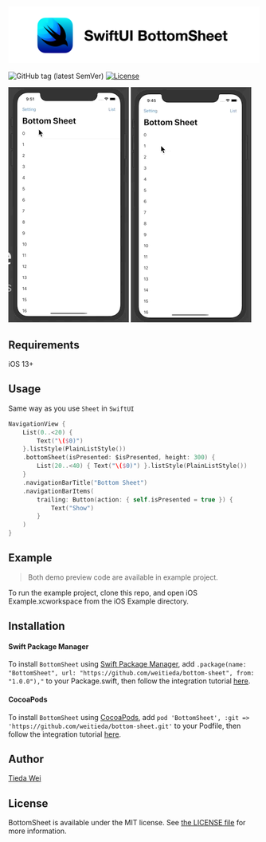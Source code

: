 ![SwiftUI BottomSheet](Asset/logo.png)

![GitHub tag (latest SemVer)](https://img.shields.io/github/v/tag/weitieda/BottomSheet)
[![License](https://img.shields.io/github/license/weitieda/BottomSheet)](LICENSE)

![preview](Asset/demo1.gif)
![preview](Asset/demo2.gif)

## Requirements

iOS 13+

## Usage

Same way as you use `Sheet` in `SwiftUI`

```swift
NavigationView {
    List(0..<20) {
        Text("\($0)")
    }.listStyle(PlainListStyle())
    .bottomSheet(isPresented: $isPresented, height: 300) {
        List(20..<40) { Text("\($0)") }.listStyle(PlainListStyle())
    }
    .navigationBarTitle("Bottom Sheet")
    .navigationBarItems(
        trailing: Button(action: { self.isPresented = true }) {
            Text("Show")
        }
    )
}
```

## Example

> Both demo preview code are available in example project.

To run the example project, clone this repo, and open iOS Example.xcworkspace from the iOS Example directory.

## Installation
#### Swift Package Manager
To install `BottomSheet` using [Swift Package Manager](https://swift.org/package-manager/), add
`.package(name: "BottomSheet", url: "https://github.com/weitieda/bottom-sheet", from: "1.0.0"),"` to your Package.swift, then follow the integration tutorial [here](https://swift.org/package-manager#importing-dependencies).

#### CocoaPods
To install `BottomSheet` using [CocoaPods](http://cocoapods.org), add
`pod 'BottomSheet', :git => 'https://github.com/weitieda/bottom-sheet.git'` to your Podfile, then follow the integration tutorial [here](https://guides.cocoapods.org/using/using-cocoapods.html).

## Author

[Tieda Wei](https://tiedawei.com)

## License

BottomSheet is available under the MIT license. See [the LICENSE file](LICENSE) for more information.
